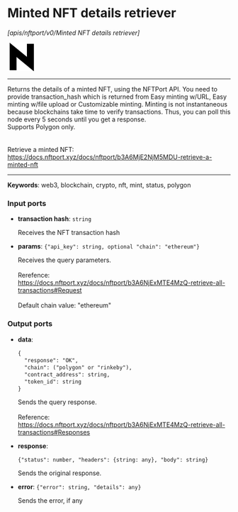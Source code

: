 # Minted NFT details retriever

_[apis/nftport/v0/Minted NFT details retriever]_

![icon](</assets/icons/352b98b2-6df6-4a21-93e1-a31cf5b9311d.png>)

---

Returns the details of a minted NFT, using the NFTPort API. You need to provide transaction_hash which is returned from Easy minting w/URL, Easy minting w/file upload or Customizable minting. Minting is not instantaneous because blockchains take time to verify transactions. Thus, you can poll this node every 5 seconds until you get a response.<br>
Supports Polygon only.<br>
<br>
<br>
Retrieve a minted NFT:<br>
https://docs.nftport.xyz/docs/nftport/b3A6MjE2NjM5MDU-retrieve-a-minted-nft<br>

---

__Keywords__: web3, blockchain, crypto, nft, mint, status, polygon

### Input ports

* __transaction hash__: ` string `

    Receives the NFT transaction hash<br>


* __params__: ` {"api_key": string, optional "chain": "ethereum"} `

    Receives the query parameters.<br>
    <br>
    Rerefence:<br>
    https://docs.nftport.xyz/docs/nftport/b3A6NjExMTE4MzQ-retrieve-all-transactions#Request<br>
    <br>
    Default chain value: "ethereum"<br>

### Output ports

* __data__: 
    ```
    {
      "response": "OK",
      "chain": ("polygon" or "rinkeby"),
      "contract_address": string,
      "token_id": string
    }
    ```

    Sends the query response.<br>
    <br>
    Reference:<br>
    https://docs.nftport.xyz/docs/nftport/b3A6NjExMTE4MzQ-retrieve-all-transactions#Responses<br>


* __response__: 
    ```
    {"status": number, "headers": {string: any}, "body": string}
    ```

    Sends the original response.<br>


* __error__: ` {"error": string, "details": any} `

    Sends the error, if any<br>

